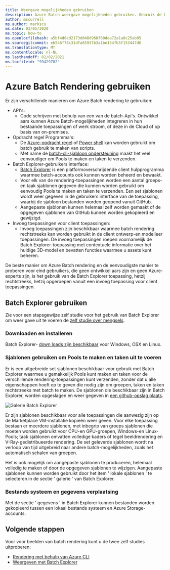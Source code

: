 ```yaml
---
title: Weergave mogelijkheden gebruiken
description: Azure Batch weergave mogelijkheden gebruiken. Gebruik de Batch Explorer toepassing, hetzij rechtstreeks of aangeroepen vanuit een invoeg toepassing voor een client-app.
author: mscurrell
ms.author: markscu
ms.date: 03/05/2020
ms.topic: how-to
ms.openlocfilehash: a5bf4d0ed2173d048d968f60dea72a1a0c25ab05
ms.sourcegitcommit: eb546f78c31dfa65937b3a1be134fb5f153447d6
ms.translationtype: MT
ms.contentlocale: nl-NL
ms.lasthandoff: 02/02/2021
ms.locfileid: "99429782"
---
```

# <a name="using-azure-batch-rendering"></a>Azure Batch Rendering gebruiken

Er zijn verschillende manieren om Azure Batch rendering te gebruiken:

* API's:
  * Code schrijven met behulp van een van de batch-Api's.  Ontwikkel aars kunnen Azure Batch-mogelijkheden integreren in hun bestaande toepassingen of werk stroom, of deze in de Cloud of op basis van on-premises.
* Opdracht regel Programma's:
  * De [Azure-opdracht regel](/cli/azure/) of [Power shell](/powershell/azure/) kan worden gebruikt om batch gebruik te maken van scripts.
  * Met name de [batch-cli-sjabloon ondersteuning](./batch-cli-templates.md) maakt het veel eenvoudiger om Pools te maken en taken te verzenden.
* Batch Explorer-gebruikers interface:
  * [Batch Explorer](https://github.com/Azure/BatchLabs) is een platformoverschrijdende client hulpprogramma waarmee batch-accounts ook kunnen worden beheerd en bewaakt.
  * Voor elk van de rendering-toepassingen worden een aantal groeps-en taak sjablonen gegeven die kunnen worden gebruikt om eenvoudig Pools te maken en taken te verzenden.  Een set sjablonen wordt weer gegeven in de gebruikers interface van de toepassing, waarbij de sjabloon bestanden worden geopend vanuit GitHub.
  * Aangepaste sjablonen kunnen helemaal zelf worden gemaakt of de opgegeven sjablonen van GitHub kunnen worden gekopieerd en gewijzigd.
* Invoeg toepassingen voor client toepassingen:
  * Invoeg toepassingen zijn beschikbaar waarmee batch rendering rechtstreeks kan worden gebruikt in de client ontwerp-en modelleer toepassingen.  De invoeg toepassingen roepen voornamelijk de Batch Explorer-toepassing met contextuele informatie over het huidige 3D-model en bevatten functies waarmee u assets kunt beheren.

De beste manier om Azure Batch rendering en de eenvoudigste manier te proberen voor eind gebruikers, die geen ontwikkel aars zijn en geen Azure-experts zijn, is het gebruik van de Batch Explorer toepassing, hetzij rechtstreeks, hetzij opgeroepen vanuit een invoeg toepassing voor client toepassingen.

## <a name="using-batch-explorer"></a>Batch Explorer gebruiken

Zie voor een stapsgewijze zelf studie voor het gebruik van Batch Explorer om weer gave uit te voeren de [zelf studie over mengsels](./tutorial-rendering-batchexplorer-blender.md).

### <a name="download-and-install"></a>Downloaden en installeren

Batch Explorer- [down loads zijn beschikbaar](https://azure.github.io/BatchExplorer/) voor Windows, OSX en Linux.

### <a name="using-templates-to-create-pools-and-run-jobs"></a>Sjablonen gebruiken om Pools te maken en taken uit te voeren

Er is een uitgebreide set sjablonen beschikbaar voor gebruik met Batch Explorer waarmee u gemakkelijk Pools kunt maken en taken voor de verschillende rendering-toepassingen kunt verzenden, zonder dat u alle eigenschappen hoeft op te geven die nodig zijn om groepen, taken en taken rechtstreeks met batch te maken.  De sjablonen die beschikbaar zijn in Batch Explorer, worden opgeslagen en weer gegeven in [een github-opslag plaats](https://github.com/Azure/BatchExplorer-data/tree/master/ncj).

![Galerie Batch Explorer](./media/batch-rendering-using/batch-explorer-gallery.png)

Er zijn sjablonen beschikbaar voor alle toepassingen die aanwezig zijn op de Marketplace VM-installatie kopieën weer geven.  Voor elke toepassing bestaan er meerdere sjablonen, met inbegrip van groeps sjablonen die moeten worden gebruikt voor CPU-en GPU-groepen, Windows-en Linux-Pools; taak sjablonen omvatten volledige kaders of tegel beeldrendering en V-Ray-gedistribueerde rendering. De set geleverde sjablonen wordt na verloop van tijd uitgebreid naar andere batch-mogelijkheden, zoals het automatisch schalen van groepen.

Het is ook mogelijk om aangepaste sjablonen te produceren, helemaal volledig te maken of door de opgegeven sjablonen te wijzigen. Aangepaste sjablonen kunnen worden gebruikt door het item ' lokale sjablonen ' te selecteren in de sectie ' galerie ' van Batch Explorer.

### <a name="file-system-and-data-movement"></a>Bestands systeem en gegevens verplaatsing

Met de sectie ' gegevens ' in Batch Explorer kunnen bestanden worden gekopieerd tussen een lokaal bestands systeem en Azure Storage-accounts.

## <a name="next-steps"></a>Volgende stappen

Voor voor beelden van batch rendering kunt u de twee zelf studies uitproberen:

* [Rendering met behulp van Azure CLI](./tutorial-rendering-cli.md)
* [Weergeven met Batch Explorer](./tutorial-rendering-batchexplorer-blender.md)

